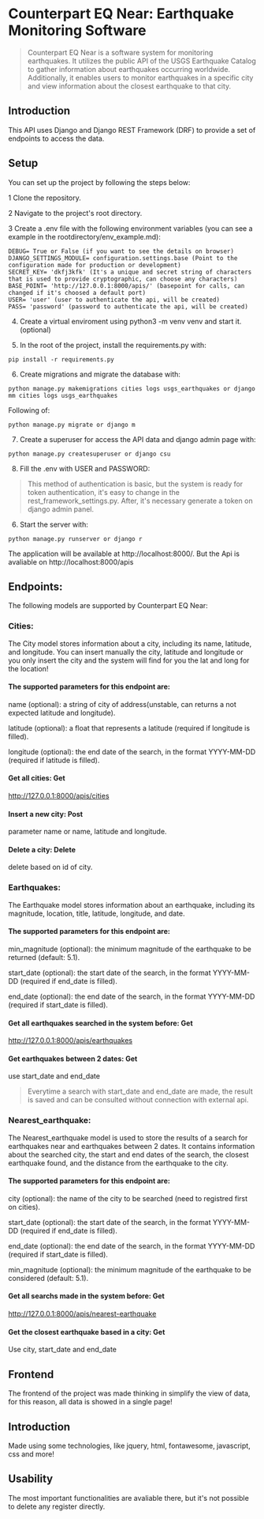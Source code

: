 # Counterpart EQ Near: Earthquake Monitoring Software

> Counterpart EQ Near is a software system for monitoring earthquakes. It utilizes the public API of the USGS Earthquake Catalog to gather information about earthquakes occurring worldwide. Additionally, it enables users to monitor earthquakes in a specific city and view information about the closest earthquake to that city.

## Introduction
This API uses Django and Django REST Framework (DRF) to provide a set of endpoints to access the data.

## Setup
You can set up the project by following the steps below:

1 Clone the repository.

2 Navigate to the project's root directory.

3 Create a .env file with the following environment variables (you can see a example in the rootdirectory/env_example.md):

```
DEBUG= True or False (if you want to see the details on browser)
DJANGO_SETTINGS_MODULE= configuration.settings.base (Point to the configuration made for production or development)
SECRET_KEY= 'dkfj3kfk' (It's a unique and secret string of characters that is used to provide cryptographic, can choose any characters)
BASE_POINT= 'http://127.0.0.1:8000/apis/' (basepoint for calls, can changed if it's choosed a default port)
USER= 'user' (user to authenticate the api, will be created)
PASS= 'password' (password to authenticate the api, will be created)
```

4. Create a virtual enviroment using python3 -m venv venv and start it. (optional)

5. In the root of the project, install the requirements.py with:
```
pip install -r requirements.py
```

6. Create migrations and migrate the database with:
```
python manage.py makemigrations cities logs usgs_earthquakes or django mm cities logs usgs_earthquakes
```
Following of:
```
python manage.py migrate or django m
```

7. Create a superuser for access the API data and django admin page with:
```
python manage.py createsuperuser or django csu
```

8. Fill the .env with USER and PASSWORD:
> This method of authentication is basic, but the system is ready for token authentication, it's easy to change in the rest_framework_settings.py. After, it's necessary generate a token on django admin panel.

6. Start the server with:
```
python manage.py runserver or django r
```

The application will be available at http://localhost:8000/. But the Api is avaliable on  http://localhost:8000/apis

## Endpoints:

The following models are supported by Counterpart EQ Near:

### Cities:
The City model stores information about a city, including its name, latitude, and longitude. You can insert manually the city, latitude and longitude or you only insert the city and the system will find for you the lat and long for the location!

#### The supported parameters for this endpoint are:

name (optional): a string of city of address(unstable, can returns a not expected latitude and longitude).

latitude (optional): a float that represents a latitude (required if longitude is filled).

longitude (optional): the end date of the search, in the format YYYY-MM-DD (required if latitude is filled).

#### Get all cities: Get
http://127.0.0.1:8000/apis/cities

#### Insert a new city: Post
parameter name or name, latitude and longitude.

#### Delete a city: Delete
delete based on id of city.


### Earthquakes:
The Earthquake model stores information about an earthquake, including its magnitude, location, title, latitude, longitude, and date.

#### The supported parameters for this endpoint are:

min_magnitude (optional): the minimum magnitude of the earthquake to be returned (default: 5.1).

start_date (optional): the start date of the search, in the format YYYY-MM-DD (required if end_date is filled).

end_date (optional): the end date of the search, in the format YYYY-MM-DD (required if start_date is filled).

#### Get all earthquakes searched in the system before: Get

http://127.0.0.1:8000/apis/earthquakes

#### Get earthquakes between 2 dates: Get

use start_date and end_date

> Everytime a search with start_date and end_date are made, the result is saved and can be consulted without connection with external api.

### Nearest_earthquake:

The Nearest_earthquake model is used to store the results of a search for earthquakes near and earthquakes between 2 dates. It contains information about the searched city, the start and end dates of the search, the closest earthquake found, and the distance from the earthquake to the city.

#### The supported parameters for this endpoint are:

city (optional): the name of the city to be searched (need to registred first on cities).

start_date (optional): the start date of the search, in the format YYYY-MM-DD (required if end_date is filled).

end_date (optional): the end date of the search, in the format YYYY-MM-DD (required if start_date is filled).

min_magnitude (optional): the minimum magnitude of the earthquake to be considered (default: 5.1).

#### Get all searchs made in the system before: Get

http://127.0.0.1:8000/apis/nearest-earthquake

#### Get the closest earthquake based in a city: Get
Use city, start_date and end_date

## Frontend
The frontend of the project was made thinking in simplify the view of data, for this reason, all data is showed in a single page!

## Introduction
Made using some technologies, like jquery, html, fontawesome, javascript, css and more!

## Usability
The most important functionalities are avaliable there, but it's not possible to delete any register directly.
